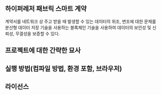 ## 하이퍼레저 패브릭 스마트 계약
계약서를 네트워크 상 주고 받을 때 발생할 수 있는 데이터의 위조, 변조에 대한 문제를 분산형 데이터 저장 기술을 사용하는 블록체인 기술을 사용하여 데이터의 보안성 및 신뢰성, 무결성을 보증할 수 있다.  

## 프로젝트에 대한 간략한 묘사

## 실행 방법(컴파일 방법, 환경 포함, 브라우저)

## 라이선스

